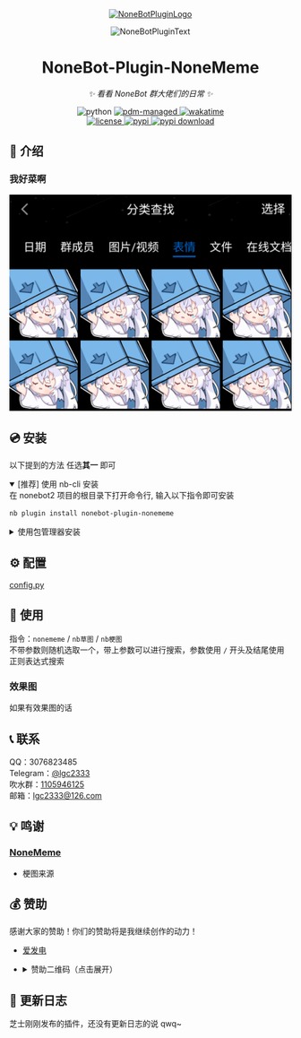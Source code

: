 <!-- markdownlint-disable MD031 MD033 MD036 MD041 -->

<div align="center">

<a href="https://v2.nonebot.dev/store">
  <img src="https://raw.githubusercontent.com/NoneMeme/NoneMeme/main/static/favicon.png" width="180" height="180" alt="NoneBotPluginLogo">
</a>

<p>
  <img src="https://raw.githubusercontent.com/A-kirami/nonebot-plugin-template/resources/NoneBotPlugin.svg" width="240" alt="NoneBotPluginText">
</p>

# NoneBot-Plugin-NoneMeme

_✨ 看看 NoneBot 群大佬们的日常 ✨_

<img src="https://img.shields.io/badge/python-3.8+-blue.svg" alt="python">
<a href="https://pdm.fming.dev">
  <img src="https://img.shields.io/badge/pdm-managed-blueviolet" alt="pdm-managed">
</a>
<a href="https://wakatime.com/badge/user/b61b0f9a-f40b-4c82-bc51-0a75c67bfccf/project/81ba4918-e38a-41dc-b7ab-8979dbc18578">
  <img src="https://wakatime.com/badge/user/b61b0f9a-f40b-4c82-bc51-0a75c67bfccf/project/81ba4918-e38a-41dc-b7ab-8979dbc18578.svg" alt="wakatime">
</a>

<br />

<a href="./LICENSE">
  <img src="https://img.shields.io/github/license/lgc-NB2Dev/nonebot-plugin-nonememe.svg" alt="license">
</a>
<a href="https://pypi.python.org/pypi/nonebot-plugin-nonememe">
  <img src="https://img.shields.io/pypi/v/nonebot-plugin-nonememe.svg" alt="pypi">
</a>
<a href="https://pypi.python.org/pypi/nonebot-plugin-nonememe">
  <img src="https://img.shields.io/pypi/dm/nonebot-plugin-nonememe" alt="pypi download">
</a>

</div>

## 📖 介绍

### 我好菜啊

![我好菜啊](https://raw.githubusercontent.com/lgc-NB2Dev/readme/main/nonememe/intro.png)

## 💿 安装

以下提到的方法 任选**其一** 即可

<details open>
<summary>[推荐] 使用 nb-cli 安装</summary>
在 nonebot2 项目的根目录下打开命令行, 输入以下指令即可安装

```bash
nb plugin install nonebot-plugin-nonememe
```

</details>

<details>
<summary>使用包管理器安装</summary>
在 nonebot2 项目的插件目录下, 打开命令行, 根据你使用的包管理器, 输入相应的安装命令

<details>
<summary>pip</summary>

```bash
pip install nonebot-plugin-nonememe
```

</details>
<details>
<summary>pdm</summary>

```bash
pdm add nonebot-plugin-nonememe
```

</details>
<details>
<summary>poetry</summary>

```bash
poetry add nonebot-plugin-nonememe
```

</details>
<details>
<summary>conda</summary>

```bash
conda install nonebot-plugin-nonememe
```

</details>

打开 nonebot2 项目根目录下的 `pyproject.toml` 文件, 在 `[tool.nonebot]` 部分的 `plugins` 项里追加写入

```toml
[tool.nonebot]
plugins = [
    # ...
    "nonebot_plugin_nonememe"
]
```

</details>

## ⚙️ 配置

[config.py](./nonebot_plugin_nonememe/config.py)

## 🎉 使用

指令：`nonememe` / `nb草图` / `nb梗图`  
不带参数则随机选取一个，带上参数可以进行搜索，参数使用 `/` 开头及结尾使用正则表达式搜索

### 效果图

如果有效果图的话

## 📞 联系

QQ：3076823485  
Telegram：[@lgc2333](https://t.me/lgc2333)  
吹水群：[1105946125](https://jq.qq.com/?_wv=1027&k=Z3n1MpEp)  
邮箱：<lgc2333@126.com>

## 💡 鸣谢

### [NoneMeme](https://nonememe.icu/)

- 梗图来源

## 💰 赞助

感谢大家的赞助！你们的赞助将是我继续创作的动力！

- [爱发电](https://afdian.net/@lgc2333)
- <details>
    <summary>赞助二维码（点击展开）</summary>

  ![讨饭](https://raw.githubusercontent.com/lgc2333/ShigureBotMenu/master/src/imgs/sponsor.png)

  </details>

## 📝 更新日志

芝士刚刚发布的插件，还没有更新日志的说 qwq~
